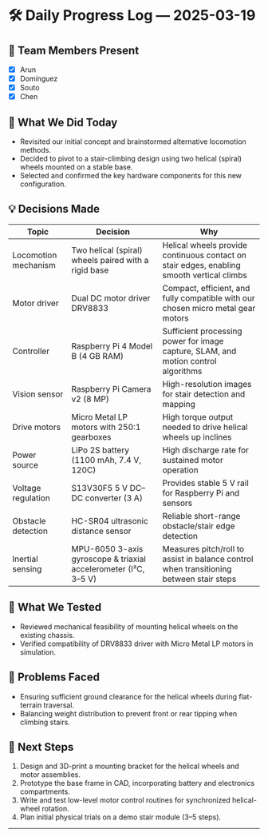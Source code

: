 # 🛠️ Daily Progress Log — 2025-03-19

## 👥 Team Members Present
- [x] Arun
- [x] Domínguez
- [x] Souto
- [x] Chen

## 🎯 What We Did Today
- Revisited our initial concept and brainstormed alternative locomotion methods.
- Decided to pivot to a stair-climbing design using two helical (spiral) wheels mounted on a stable base.
- Selected and confirmed the key hardware components for this new configuration.

## 💡 Decisions Made
| Topic               | Decision                                   | Why                                                  |
|---------------------|--------------------------------------------|------------------------------------------------------|
| Locomotion mechanism           | Two helical (spiral) wheels paired with a rigid base                                                                                | Helical wheels provide continuous contact on stair edges, enabling smooth vertical climbs               |
| Motor driver                   | Dual DC motor driver DRV8833                                                                                                         | Compact, efficient, and fully compatible with our chosen micro metal gear motors                         |
| Controller                     | Raspberry Pi 4 Model B (4 GB RAM)                                                                                                    | Sufficient processing power for image capture, SLAM, and motion control algorithms                       |
| Vision sensor                  | Raspberry Pi Camera v2 (8 MP)                                                                                                        | High-resolution images for stair detection and mapping                                                  |
| Drive motors                   | Micro Metal LP motors with 250:1 gearboxes                                                                                            | High torque output needed to drive helical wheels up inclines                                            |
| Power source                   | LiPo 2S battery (1100 mAh, 7.4 V, 120C)                                                                                               | High discharge rate for sustained motor operation                                                        |
| Voltage regulation             | S13V30F5 5 V DC–DC converter (3 A)                                                                                                    | Provides stable 5 V rail for Raspberry Pi and sensors                                                    |
| Obstacle detection             | HC-SR04 ultrasonic distance sensor                                                                                                    | Reliable short-range obstacle/stair edge detection                                                        |
| Inertial sensing               | MPU-6050 3-axis gyroscope & triaxial accelerometer (I²C, 3–5 V)                                                                        | Measures pitch/roll to assist in balance control when transitioning between stair steps                  |

## 🧪 What We Tested
- Reviewed mechanical feasibility of mounting helical wheels on the existing chassis.  
- Verified compatibility of DRV8833 driver with Micro Metal LP motors in simulation.

## 🔧 Problems Faced
- Ensuring sufficient ground clearance for the helical wheels during flat-terrain traversal.  
- Balancing weight distribution to prevent front or rear tipping when climbing stairs.  

## 📌 Next Steps
1. Design and 3D-print a mounting bracket for the helical wheels and motor assemblies.  
2. Prototype the base frame in CAD, incorporating battery and electronics compartments.  
3. Write and test low-level motor control routines for synchronized helical-wheel rotation.  
4. Plan initial physical trials on a demo stair module (3–5 steps).

---
